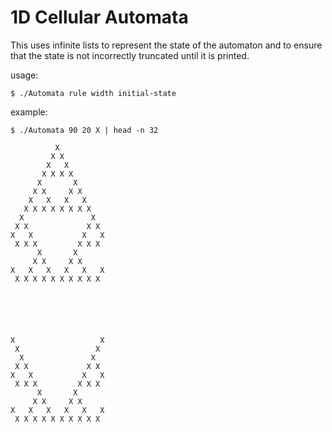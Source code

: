 1D Cellular Automata
================
This uses infinite lists to represent the state of the automaton and
to ensure that the state is not incorrectly truncated until it is printed.


usage:

    $ ./Automata rule width initial-state

example:

    $ ./Automata 90 20 X | head -n 32

              X          
             X X         
            X   X        
           X X X X       
          X       X      
         X X     X X     
        X   X   X   X    
       X X X X X X X X   
      X               X  
     X X             X X 
    X   X           X   X
     X X X         X X X 
          X       X      
         X X     X X     
    X   X   X   X   X   X
     X X X X X X X X X X 
                         
                         
                         
                         
                         
                         
    X                   X
     X                 X 
      X               X  
     X X             X X 
    X   X           X   X
     X X X         X X X 
          X       X      
         X X     X X     
    X   X   X   X   X   X
     X X X X X X X X X X 
